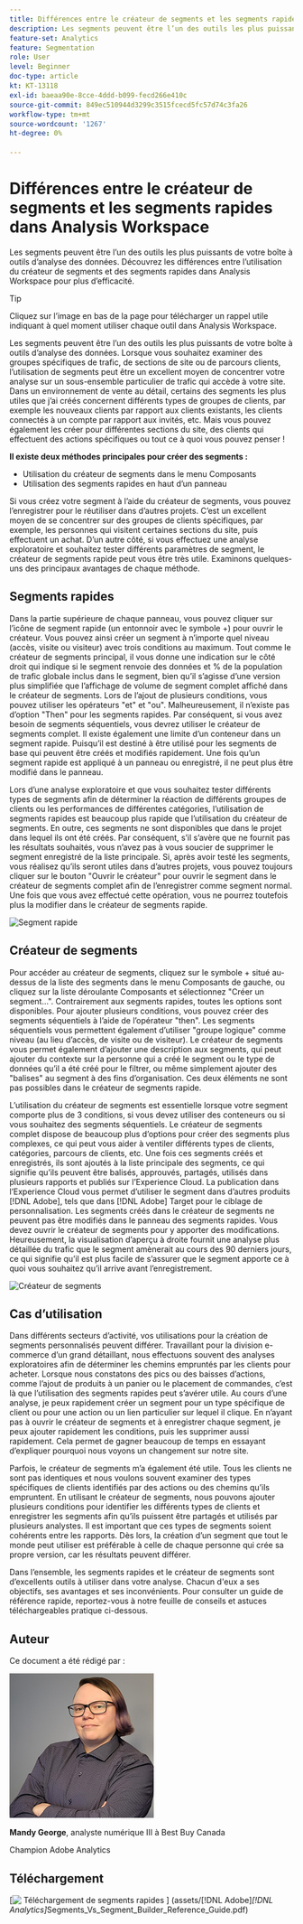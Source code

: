 ```yaml
---
title: Différences entre le créateur de segments et les segments rapides dans Analysis Workspace
description: Les segments peuvent être l’un des outils les plus puissants de votre boîte à outils d’analyse des données. Découvrez les différences entre l’utilisation du créateur de segments et des segments rapides dans Analysis Workspace pour plus d’efficacité.
feature-set: Analytics
feature: Segmentation
role: User
level: Beginner
doc-type: article
kt: KT-13118
exl-id: baeaa90e-8cce-4ddd-b099-fecd266e410c
source-git-commit: 849ec510944d3299c3515fcecd5fc57d74c3fa26
workflow-type: tm+mt
source-wordcount: '1267'
ht-degree: 0%

---
```


# Différences entre le créateur de segments et les segments rapides dans Analysis Workspace

Les segments peuvent être l’un des outils les plus puissants de votre boîte à outils d’analyse des données. Découvrez les différences entre l’utilisation du créateur de segments et des segments rapides dans Analysis Workspace pour plus d’efficacité.

>[!TIP]
>
> Cliquez sur l’image en bas de la page pour télécharger un rappel utile indiquant à quel moment utiliser chaque outil dans Analysis Workspace.

Les segments peuvent être l’un des outils les plus puissants de votre boîte à outils d’analyse des données. Lorsque vous souhaitez examiner des groupes spécifiques de trafic, de sections de site ou de parcours clients, l’utilisation de segments peut être un excellent moyen de concentrer votre analyse sur un sous-ensemble particulier de trafic qui accède à votre site. Dans un environnement de vente au détail, certains des segments les plus utiles que j’ai créés concernent différents types de groupes de clients, par exemple les nouveaux clients par rapport aux clients existants, les clients connectés à un compte par rapport aux invités, etc. Mais vous pouvez également les créer pour différentes sections du site, des clients qui effectuent des actions spécifiques ou tout ce à quoi vous pouvez penser !

**Il existe deux méthodes principales pour créer des segments :**

* Utilisation du créateur de segments dans le menu Composants
* Utilisation des segments rapides en haut d’un panneau

Si vous créez votre segment à l’aide du créateur de segments, vous pouvez l’enregistrer pour le réutiliser dans d’autres projets. C’est un excellent moyen de se concentrer sur des groupes de clients spécifiques, par exemple, les personnes qui visitent certaines sections du site, puis effectuent un achat. D’un autre côté, si vous effectuez une analyse exploratoire et souhaitez tester différents paramètres de segment, le créateur de segments rapide peut vous être très utile. Examinons quelques-uns des principaux avantages de chaque méthode.

## Segments rapides

Dans la partie supérieure de chaque panneau, vous pouvez cliquer sur l’icône de segment rapide (un entonnoir avec le symbole +) pour ouvrir le créateur. Vous pouvez ainsi créer un segment à n’importe quel niveau (accès, visite ou visiteur) avec trois conditions au maximum. Tout comme le créateur de segments principal, il vous donne une indication sur le côté droit qui indique si le segment renvoie des données et % de la population de trafic globale inclus dans le segment, bien qu’il s’agisse d’une version plus simplifiée que l’affichage de volume de segment complet affiché dans le créateur de segments. Lors de l’ajout de plusieurs conditions, vous pouvez utiliser les opérateurs &quot;et&quot; et &quot;ou&quot;. Malheureusement, il n’existe pas d’option &quot;Then&quot; pour les segments rapides. Par conséquent, si vous avez besoin de segments séquentiels, vous devrez utiliser le créateur de segments complet. Il existe également une limite d’un conteneur dans un segment rapide. Puisqu’il est destiné à être utilisé pour les segments de base qui peuvent être créés et modifiés rapidement. Une fois qu’un segment rapide est appliqué à un panneau ou enregistré, il ne peut plus être modifié dans le panneau.

Lors d’une analyse exploratoire et que vous souhaitez tester différents types de segments afin de déterminer la réaction de différents groupes de clients ou les performances de différentes catégories, l’utilisation de segments rapides est beaucoup plus rapide que l’utilisation du créateur de segments. En outre, ces segments ne sont disponibles que dans le projet dans lequel ils ont été créés. Par conséquent, s’il s’avère que ne fournit pas les résultats souhaités, vous n’avez pas à vous soucier de supprimer le segment enregistré de la liste principale. Si, après avoir testé les segments, vous réalisez qu’ils seront utiles dans d’autres projets, vous pouvez toujours cliquer sur le bouton &quot;Ouvrir le créateur&quot; pour ouvrir le segment dans le créateur de segments complet afin de l’enregistrer comme segment normal. Une fois que vous avez effectué cette opération, vous ne pourrez toutefois plus la modifier dans le créateur de segments rapide.

![Segment rapide](assets/quick-segement.png)

## Créateur de segments

Pour accéder au créateur de segments, cliquez sur le symbole + situé au-dessus de la liste des segments dans le menu Composants de gauche, ou cliquez sur la liste déroulante Composants et sélectionnez &quot;Créer un segment...&quot;. Contrairement aux segments rapides, toutes les options sont disponibles. Pour ajouter plusieurs conditions, vous pouvez créer des segments séquentiels à l’aide de l’opérateur &quot;then&quot;. Les segments séquentiels vous permettent également d’utiliser &quot;groupe logique&quot; comme niveau (au lieu d’accès, de visite ou de visiteur). Le créateur de segments vous permet également d’ajouter une description aux segments, qui peut ajouter du contexte sur la personne qui a créé le segment ou le type de données qu’il a été créé pour le filtrer, ou même simplement ajouter des &quot;balises&quot; au segment à des fins d’organisation. Ces deux éléments ne sont pas possibles dans le créateur de segments rapide.

L’utilisation du créateur de segments est essentielle lorsque votre segment comporte plus de 3 conditions, si vous devez utiliser des conteneurs ou si vous souhaitez des segments séquentiels. Le créateur de segments complet dispose de beaucoup plus d’options pour créer des segments plus complexes, ce qui peut vous aider à ventiler différents types de clients, catégories, parcours de clients, etc. Une fois ces segments créés et enregistrés, ils sont ajoutés à la liste principale des segments, ce qui signifie qu’ils peuvent être balisés, approuvés, partagés, utilisés dans plusieurs rapports et publiés sur l’Experience Cloud. La publication dans l’Experience Cloud vous permet d’utiliser le segment dans d’autres produits [!DNL Adobe], tels que dans [!DNL Adobe] Target pour le ciblage de personnalisation. Les segments créés dans le créateur de segments ne peuvent pas être modifiés dans le panneau des segments rapides. Vous devez ouvrir le créateur de segments pour y apporter des modifications. Heureusement, la visualisation d’aperçu à droite fournit une analyse plus détaillée du trafic que le segment amènerait au cours des 90 derniers jours, ce qui signifie qu’il est plus facile de s’assurer que le segment apporte ce à quoi vous souhaitez qu’il arrive avant l’enregistrement.

![Créateur de segments](assets/segment-builder-quick.png)

## Cas d’utilisation

Dans différents secteurs d’activité, vos utilisations pour la création de segments personnalisés peuvent différer. Travaillant pour la division e-commerce d’un grand détaillant, nous effectuons souvent des analyses exploratoires afin de déterminer les chemins empruntés par les clients pour acheter. Lorsque nous constatons des pics ou des baisses d’actions, comme l’ajout de produits à un panier ou le placement de commandes, c’est là que l’utilisation des segments rapides peut s’avérer utile. Au cours d’une analyse, je peux rapidement créer un segment pour un type spécifique de client ou pour une action ou un lien particulier sur lequel il clique. En n’ayant pas à ouvrir le créateur de segments et à enregistrer chaque segment, je peux ajouter rapidement les conditions, puis les supprimer aussi rapidement. Cela permet de gagner beaucoup de temps en essayant d’expliquer pourquoi nous voyons un changement sur notre site.

Parfois, le créateur de segments m’a également été utile. Tous les clients ne sont pas identiques et nous voulons souvent examiner des types spécifiques de clients identifiés par des actions ou des chemins qu’ils empruntent. En utilisant le créateur de segments, nous pouvons ajouter plusieurs conditions pour identifier les différents types de clients et enregistrer les segments afin qu’ils puissent être partagés et utilisés par plusieurs analystes. Il est important que ces types de segments soient cohérents entre les rapports. Dès lors, la création d’un segment que tout le monde peut utiliser est préférable à celle de chaque personne qui crée sa propre version, car les résultats peuvent différer.

Dans l’ensemble, les segments rapides et le créateur de segments sont d’excellents outils à utiliser dans votre analyse. Chacun d&#39;eux a ses objectifs, ses avantages et ses inconvénients. Pour consulter un guide de référence rapide, reportez-vous à notre feuille de conseils et astuces téléchargeables pratique ci-dessous.

## Auteur

Ce document a été rédigé par :

![Mandy George](assets/mandy-george-2.png)

**Mandy George**, analyste numérique III à Best Buy Canada

Champion Adobe Analytics

## Téléchargement

[![&#x200B; Téléchargement de segments rapides &#x200B;](assets/quick-segments-download-small.jpg)] (assets/[!DNL Adobe]_[!DNL Analytics]_&#x200B;Segments_Vs_Segment_Builder_Reference_Guide.pdf)
